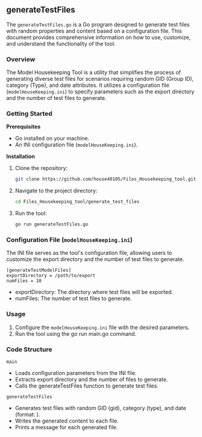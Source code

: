 ## generateTestFiles
The `generateTestFiles.go` is a Go program designed to generate test files with random properties and content based on a configuration file. This document provides comprehensive information on how to use, customize, and understand the functionality of the tool.

### Overview
The Model Housekeeping Tool is a utility that simplifies the process of generating diverse test files for scenarios requiring random GID (Group ID), category (Type), and date attributes. It utilizes a configuration file (`modelHouseKeeping.ini`) to specify parameters such as the export directory and the number of test files to generate.

### Getting Started
**Prerequisites**  
* Go installed on your machine.
* An INI configuration file (`modelHouseKeeping.ini`).

**Installation**
1. Clone the repository:
   ```sh
   git clone https://github.com/house40105/Files_Housekeeping_tool.git
   ```
2. Navigate to the project directory:
   ```sh
   cd Files_Housekeeping_tool/generate_test_files
   ```
3. Run the tool:
   ```sh
   go run generateTestFiles.go
   ```

### Configuration File (`modelHouseKeeping.ini`)
The INI file serves as the tool's configuration file, allowing users to customize the export directory and the number of test files to generate.
```
[generateTestModelFiles]
exportDirectory = /path/to/export
numFiles = 10
```
* exportDirectory: The directory where test files will be exported.
* numFiles: The number of test files to generate.

### Usage
1. Configure the `modelHouseKeeping.ini` file with the desired parameters.
2. Run the tool using the go run main.go command.

### Code Structure
`main`
* Loads configuration parameters from the INI file.
* Extracts export directory and the number of files to generate.
* Calls the generateTestFiles function to generate test files.

`generateTestFiles`
* Generates test files with random GID (gid), category (type), and date (format: ).
* Writes the generated content to each file.
* Prints a message for each generated file.
